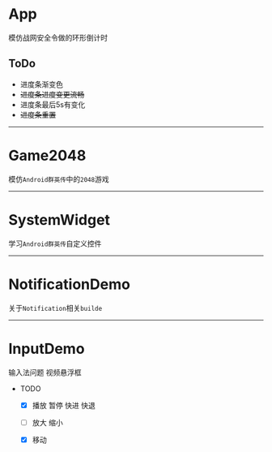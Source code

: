 # App
模仿战网安全令做的环形倒计时
## ToDo
- 进度条渐变色
- ~~进度条进度变更流畅~~
- 进度条最后5s有变化
- ~~进度条重置~~

------

# Game2048
模仿`Android群英传`中的`2048`游戏

------

# SystemWidget
学习`Android群英传`自定义控件

----------

# NotificationDemo
关于`Notification`相关`builde`

----------

# InputDemo
输入法问题
视频悬浮框
  - TODO
    - [X] 播放 暂停 快进 快退
    - [ ] 放大 缩小 
    - [X] 移动

